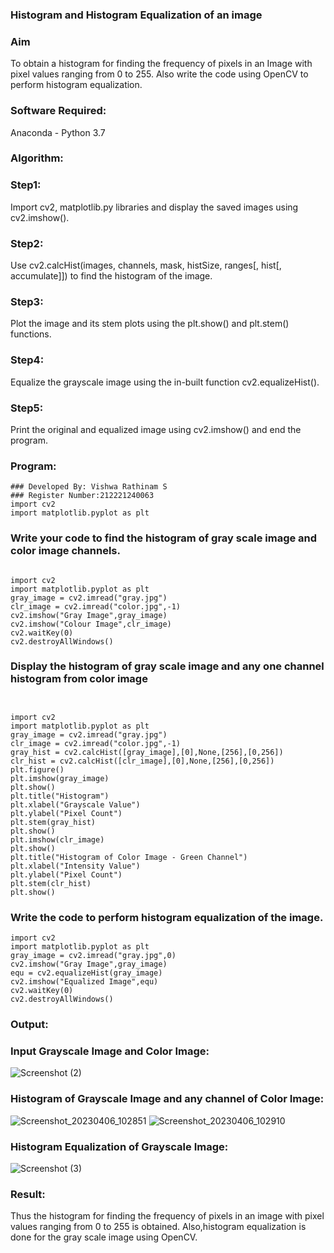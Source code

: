 ### Histogram and Histogram Equalization of an image
### Aim
To obtain a histogram for finding the frequency of pixels in an Image with pixel values ranging from 0 to 255. Also write the code using OpenCV to perform histogram equalization.

### Software Required:
Anaconda - Python 3.7

### Algorithm:
### Step1:
Import cv2, matplotlib.py libraries and display the saved images using cv2.imshow().

### Step2:
Use cv2.calcHist(images, channels, mask, histSize, ranges[, hist[, accumulate]]) to find the histogram of the image.

### Step3:
Plot the image and its stem plots using the plt.show() and plt.stem() functions.

### Step4:
Equalize the grayscale image using the in-built function cv2.equalizeHist().

### Step5:
Print the original and equalized image using cv2.imshow() and end the program.

### Program:
```
### Developed By: Vishwa Rathinam S
### Register Number:212221240063
import cv2
import matplotlib.pyplot as plt
```
### Write your code to find the histogram of gray scale image and color image channels.
```

import cv2
import matplotlib.pyplot as plt
gray_image = cv2.imread("gray.jpg")
clr_image = cv2.imread("color.jpg",-1)
cv2.imshow("Gray Image",gray_image)
cv2.imshow("Colour Image",clr_image)
cv2.waitKey(0)
cv2.destroyAllWindows()

```
### Display the histogram of gray scale image and any one channel histogram from color image
```


import cv2
import matplotlib.pyplot as plt
gray_image = cv2.imread("gray.jpg")
clr_image = cv2.imread("color.jpg",-1)
gray_hist = cv2.calcHist([gray_image],[0],None,[256],[0,256])
clr_hist = cv2.calcHist([clr_image],[0],None,[256],[0,256])
plt.figure()
plt.imshow(gray_image)
plt.show()
plt.title("Histogram")
plt.xlabel("Grayscale Value")
plt.ylabel("Pixel Count")
plt.stem(gray_hist)
plt.show()
plt.imshow(clr_image)
plt.show()
plt.title("Histogram of Color Image - Green Channel")
plt.xlabel("Intensity Value")
plt.ylabel("Pixel Count")
plt.stem(clr_hist)
plt.show()

```
### Write the code to perform histogram equalization of the image. 
```
import cv2
import matplotlib.pyplot as plt
gray_image = cv2.imread("gray.jpg",0)
cv2.imshow("Gray Image",gray_image)
equ = cv2.equalizeHist(gray_image)
cv2.imshow("Equalized Image",equ)
cv2.waitKey(0)
cv2.destroyAllWindows()

```
### Output:
### Input Grayscale Image and Color Image:
![Screenshot (2)](https://user-images.githubusercontent.com/95266350/230277463-b5063fdf-fa4f-424c-8dcc-5205ed6dd7bc.png)

### Histogram of Grayscale Image and any channel of Color Image:
![Screenshot_20230406_102851](https://user-images.githubusercontent.com/95266350/230277825-02ef973a-2d6d-4779-8617-cb9966ac062c.png)
![Screenshot_20230406_102910](https://user-images.githubusercontent.com/95266350/230277847-b8051a0b-d22b-482c-aba3-ec504b248cc5.png)


### Histogram Equalization of Grayscale Image:
![Screenshot (3)](https://user-images.githubusercontent.com/95266350/230277877-6700c7ef-f66f-4165-b0d5-51feaead551f.png)


### Result: 
Thus the histogram for finding the frequency of pixels in an image with pixel values ranging from 0 to 255 is obtained. Also,histogram equalization is done for the gray scale image using OpenCV.
